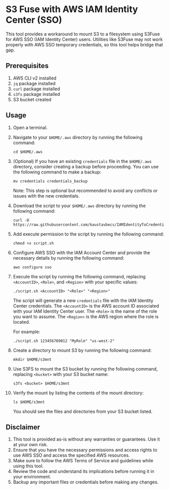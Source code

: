 # S3 Fuse with AWS IAM Identity Center (SSO)

This tool provides a workaround to mount S3 to a filesystem using S3Fuse for AWS SSO (IAM Identity Center) users. Utilities like S3Fuse may not work properly with AWS SSO temporary credentials, so this tool helps bridge that gap.

## Prerequisites

1. AWS CLI v2 installed
2. `jq` package installed
3. `curl` package installed
4. `s3fs` package installed
5. S3 bucket created

## Usage

1. Open a terminal.

2. Navigate to your `$HOME/.aws` directory by running the following command:

    ```shell
    cd $HOME/.aws
    ```

3. (Optional) If you have an existing `credentials` file in the `$HOME/.aws` directory, consider creating a backup before proceeding. You can use the following command to make a backup:

    ```shell
    mv credentials credentials_backup
    ```

   Note: This step is optional but recommended to avoid any conflicts or issues with the new credentials.

4. Download the script to your `$HOME/.aws` directory by running the following command:

    ```shell
    curl -O https://raw.githubusercontent.com/kaustavbecs/IAMIdentityToCredentialFile/main/script.sh
    ```

5. Add execute permission to the script by running the following command:

    ```shell
    chmod +x script.sh
    ```

6. Configure AWS SSO with the IAM Account Center and provide the necessary details by running the following command:

    ```shell
    aws configure sso
    ```


7. Execute the script by running the following command, replacing `<AccountID>`, `<Role>`, and `<Region>` with your specific values:

    ```shell
    ./script.sh <AccountID> "<Role>" "<Region>"
    ```

   The script will generate a new `credentials` file with the IAM Identity Center credentials. The `<AccountID>` is the AWS account ID associated with your IAM Identity Center user. The `<Role>` is the name of the role you want to assume. The `<Region>` is the AWS region where the role is located.

   For example:

   ```shell
   ./script.sh 123456789012 "MyRole" "us-west-2"
    ```
8. Create a directory to mount S3 by running the following command:

    ```shell
    mkdir $HOME/s3mnt
    ```

9. Use S3FS to mount the S3 bucket by running the following command, replacing `<bucket>` with your S3 bucket name:

    ```shell
    s3fs <bucket> $HOME/s3mnt
    ```

10. Verify the mount by listing the contents of the mount directory:

    ```shell
    ls $HOME/s3mnt
    ```

    You should see the files and directories from your S3 bucket listed.

## Disclaimer

1. This tool is provided as-is without any warranties or guarantees. Use it at your own risk.
2. Ensure that you have the necessary permissions and access rights to use AWS SSO and access the specified AWS resources.
3. Make sure to follow the AWS Terms of Service and guidelines while using this tool.
4. Review the code and understand its implications before running it in your environment.
5. Backup any important files or credentials before making any changes.
